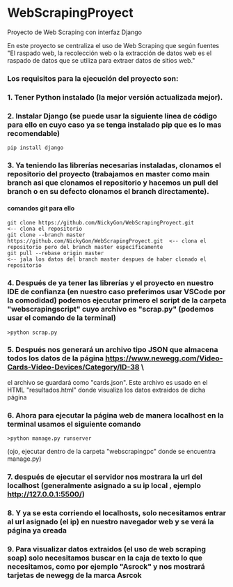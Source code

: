 # WebScrapingProyect
Proyecto de Web Scraping con interfaz Django

En este proyecto se centraliza el uso de Web Scraping que según fuentes "El raspado web, la recolección web o la extracción de datos web es el raspado de datos que se utiliza para extraer datos de sitios web."

### Los requisitos para la ejecución del proyecto son:

### 1. Tener Python instalado (la mejor versión actualizada mejor).
### 2. Instalar Django (se puede usar la siguiente línea de código para ello en cuyo caso ya se tenga instalado pip que es lo mas recomendable)
```
pip install django
```
### 3. Ya teniendo las librerías necesarias instaladas, clonamos el repositorio del proyecto (trabajamos en master como main branch asi que clonamos el repositorio y hacemos un pull del branch o en su defecto clonamos el branch directamente).
#### comandos git para ello
```
git clone https://github.com/NickyGon/WebScrapingProyect.git                  <-- clona el repositorio
git clone --branch master https://github.com/NickyGon/WebScrapingProyect.git  <-- clona el repositorio pero del branch master específicamente
git pull --rebase origin master                                               <-- jala los datos del branch master despues de haber clonado el repositorio
```
### 4. Después de ya tener las librerías y el proyecto en nuestro IDE de confianza (en nuestro caso preferimos usar VSCode por la comodidad) podemos ejecutar primero el script de la carpeta "webscrapingscript" cuyo archivo es "scrap.py" (podemos usar el comando de la terminal)
```
>python scrap.py
```
### 5. Después nos generará un archivo tipo JSON que almacena todos los datos de la página https://www.newegg.com/Video-Cards-Video-Devices/Category/ID-38 \
el archivo se guardará como "cards.json". Este archivo es usado en el HTML "resultados.html" donde visualiza los datos extraidos de  dicha página
### 6. Ahora para ejecutar la página web de manera localhost en la terminal usamos el siguiente comando
```
>python manage.py runserver
```
(ojo, ejecutar dentro de la carpeta "webscrapingpc" donde se encuentra manage.py)
### 7. después de ejecutar el servidor nos mostrara la url del localhost (generalmente asignado a su ip local , ejemplo http://127.0.0.1:5500/)
### 8. Y ya se esta corriendo el localhosts, solo necesitamos entrar al url asignado (el ip) en nuestro navegador web y se verá la página ya creada
### 9. Para visualizar datos extraidos (el uso de web scraping soap) solo necesitamos buscar en la caja de texto lo que necesitamos, como por ejemplo "Asrock" y nos mostrará tarjetas de newegg de la marca Asrcok

